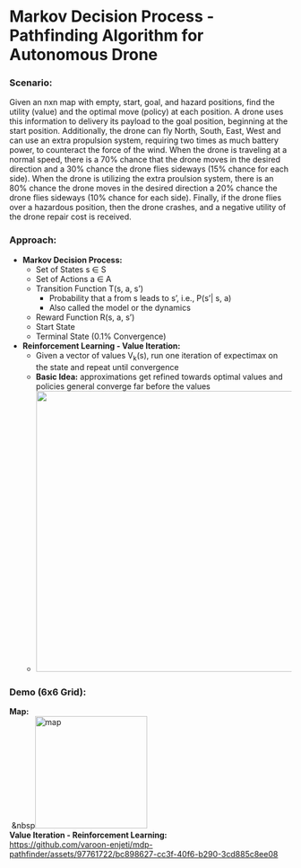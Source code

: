# Markov Decision Process - Pathfinding Algorithm for Autonomous Drone



### Scenario:
Given an nxn map with empty, start, goal, and hazard positions, find the utility (value) and the optimal move (policy) at each position. A drone uses this information to delivery its payload to the goal position, beginning at the start position. Additionally, the drone can fly North, South, East, West and can use an extra propulsion system, requiring two times as much battery power, to counteract the force of the wind. When the drone is traveling at a normal speed, there is a 70% chance that the drone moves in the desired direction and a 30% chance the drone flies sideways (15% chance for each side). When the drone is utilizing the extra proulsion system, there is an 80% chance the drone moves in the desired direction a 20% chance the drone flies sideways (10% chance for each side). Finally, if the drone flies over a hazardous position, then the drone crashes, and a negative utility of the drone repair cost is received.

### Approach:
- **Markov Decision Process:**
  - Set of States s ∈ S
  - Set of Actions a ∈ A
  - Transition Function T(s, a, s’)
       - Probability that a from s leads to s’, i.e., P(s’| s, a)
       - Also called the model or the dynamics
  - Reward Function R(s, a, s’)
  - Start State
  - Terminal State (0.1% Convergence)
- **Reinforcement Learning - Value Iteration:**
  - Given a vector of values V<sub>k</sub>(s), run one iteration of expectimax on the state and repeat until convergence
  - **Basic Idea:** approximations get refined towards optimal values and policies general converge far before the values
  - <img width="500" src="https://github.com/varoon-enjeti/mdp-pathfinder/assets/97761722/0262239c-d97b-4ebd-800d-38d2f6637910">

### Demo (6x6 Grid):
**Map:**
<br>
&nbsp;&nbsp<img width="200" alt="map" src="https://github.com/varoon-enjeti/mdp-pathfinder/assets/97761722/a973afcf-bc03-4f69-b7eb-bff9528d9423">
<br>
**Value Iteration - Reinforcement Learning:**
<br>
https://github.com/varoon-enjeti/mdp-pathfinder/assets/97761722/bc898627-cc3f-40f6-b290-3cd885c8ee08









